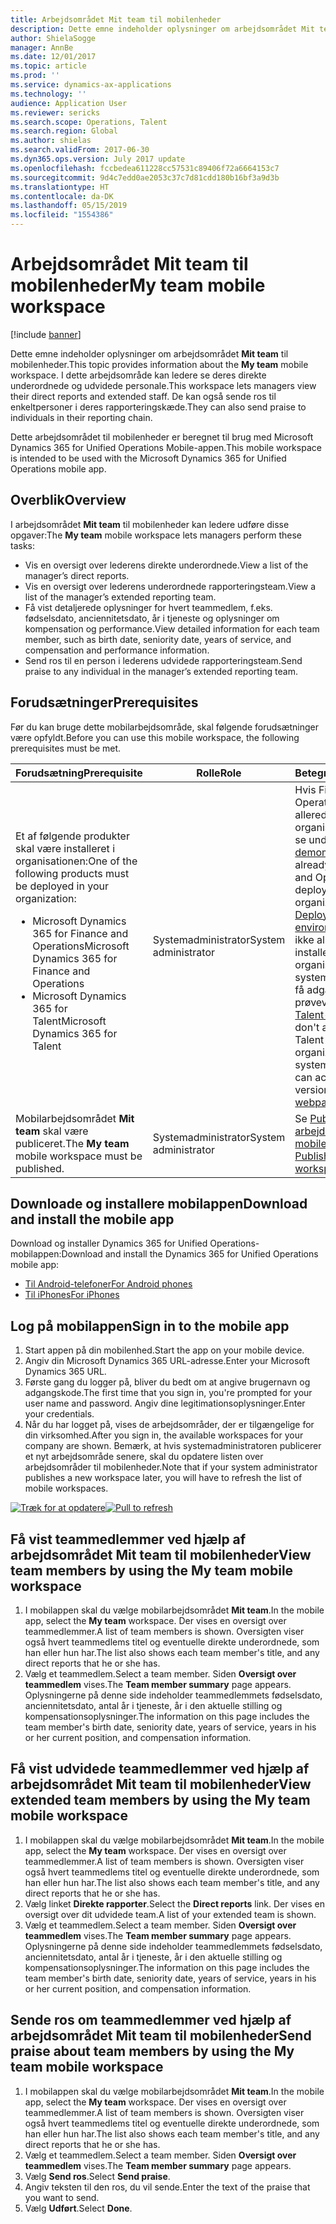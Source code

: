 ```yaml
---
title: Arbejdsområdet Mit team til mobilenheder
description: Dette emne indeholder oplysninger om arbejdsområdet Mit team til mobilenheder, hvor ledere kan se deres direkte underordnede og udvidede personale. Brugerne kan også sende ros til enkeltpersoner i deres rapporteringskæde.
author: ShielaSogge
manager: AnnBe
ms.date: 12/01/2017
ms.topic: article
ms.prod: ''
ms.service: dynamics-ax-applications
ms.technology: ''
audience: Application User
ms.reviewer: sericks
ms.search.scope: Operations, Talent
ms.search.region: Global
ms.author: shielas
ms.search.validFrom: 2017-06-30
ms.dyn365.ops.version: July 2017 update
ms.openlocfilehash: fccbedea611228cc57531c89406f72a6664153c7
ms.sourcegitcommit: 9d4c7edd0ae2053c37c7d81cdd180b16bf3a9d3b
ms.translationtype: HT
ms.contentlocale: da-DK
ms.lasthandoff: 05/15/2019
ms.locfileid: "1554386"
---
```

# <a name="my-team-mobile-workspace"></a><span data-ttu-id="397a2-104">Arbejdsområdet Mit team til mobilenheder</span><span class="sxs-lookup"><span data-stu-id="397a2-104">My team mobile workspace</span></span>

[!include [banner](../includes/banner.md)]

<span data-ttu-id="397a2-105">Dette emne indeholder oplysninger om arbejdsområdet **Mit team** til mobilenheder.</span><span class="sxs-lookup"><span data-stu-id="397a2-105">This topic provides information about the **My team** mobile workspace.</span></span> <span data-ttu-id="397a2-106">I dette arbejdsområde kan ledere se deres direkte underordnede og udvidede personale.</span><span class="sxs-lookup"><span data-stu-id="397a2-106">This workspace lets managers view their direct reports and extended staff.</span></span> <span data-ttu-id="397a2-107">De kan også sende ros til enkeltpersoner i deres rapporteringskæde.</span><span class="sxs-lookup"><span data-stu-id="397a2-107">They can also send praise to individuals in their reporting chain.</span></span>

<span data-ttu-id="397a2-108">Dette arbejdsområdet til mobilenheder er beregnet til brug med Microsoft Dynamics 365 for Unified Operations Mobile-appen.</span><span class="sxs-lookup"><span data-stu-id="397a2-108">This mobile workspace is intended to be used with the Microsoft Dynamics 365 for Unified Operations mobile app.</span></span>

## <a name="overview"></a><span data-ttu-id="397a2-109">Overblik</span><span class="sxs-lookup"><span data-stu-id="397a2-109">Overview</span></span> 
<span data-ttu-id="397a2-110">I arbejdsområdet **Mit team** til mobilenheder kan ledere udføre disse opgaver:</span><span class="sxs-lookup"><span data-stu-id="397a2-110">The **My team** mobile workspace lets managers perform these tasks:</span></span>

- <span data-ttu-id="397a2-111">Vis en oversigt over lederens direkte underordnede.</span><span class="sxs-lookup"><span data-stu-id="397a2-111">View a list of the manager’s direct reports.</span></span>
- <span data-ttu-id="397a2-112">Vis en oversigt over lederens underordnede rapporteringsteam.</span><span class="sxs-lookup"><span data-stu-id="397a2-112">View a list of the manager’s extended reporting team.</span></span>
- <span data-ttu-id="397a2-113">Få vist detaljerede oplysninger for hvert teammedlem, f.eks. fødselsdato, anciennitetsdato, år i tjeneste og oplysninger om kompensation og performance.</span><span class="sxs-lookup"><span data-stu-id="397a2-113">View detailed information for each team member, such as birth date, seniority date, years of service, and compensation and performance information.</span></span>
- <span data-ttu-id="397a2-114">Send ros til en person i lederens udvidede rapporteringsteam.</span><span class="sxs-lookup"><span data-stu-id="397a2-114">Send praise to any individual in the manager’s extended reporting team.</span></span>

## <a name="prerequisites"></a><span data-ttu-id="397a2-115">Forudsætninger</span><span class="sxs-lookup"><span data-stu-id="397a2-115">Prerequisites</span></span>
<span data-ttu-id="397a2-116">Før du kan bruge dette mobilarbejdsområde, skal følgende forudsætninger være opfyldt.</span><span class="sxs-lookup"><span data-stu-id="397a2-116">Before you can use this mobile workspace, the following prerequisites must be met.</span></span>

<table>
<thead>
<tr class="header">
<th><span data-ttu-id="397a2-117">Forudsætning</span><span class="sxs-lookup"><span data-stu-id="397a2-117">Prerequisite</span></span></th>
<th><span data-ttu-id="397a2-118">Rolle</span><span class="sxs-lookup"><span data-stu-id="397a2-118">Role</span></span></th>
<th><span data-ttu-id="397a2-119">Betegnelse</span><span class="sxs-lookup"><span data-stu-id="397a2-119">Description</span></span></th>
</tr>
</thead>
<tbody>
<tr class="odd">
<td><span data-ttu-id="397a2-120">Et af følgende produkter skal være installeret i organisationen:</span><span class="sxs-lookup"><span data-stu-id="397a2-120">One of the following products must be deployed in your organization:</span></span>
<ul><li><span data-ttu-id="397a2-121">Microsoft Dynamics 365 for Finance and Operations</span><span class="sxs-lookup"><span data-stu-id="397a2-121">Microsoft Dynamics 365 for Finance and Operations</span></span></li>
<li><span data-ttu-id="397a2-122">Microsoft Dynamics 365 for Talent</span><span class="sxs-lookup"><span data-stu-id="397a2-122">Microsoft Dynamics 365 for Talent</span></span></li>
</ul>
</td>
<td><span data-ttu-id="397a2-123">Systemadministrator</span><span class="sxs-lookup"><span data-stu-id="397a2-123">System administrator</span></span></td>
<td><span data-ttu-id="397a2-124">Hvis Finance and Operations ikke allerede er installeret i organisationen, kan du se under <a href="../deployment/deploy-demo-environment.md">Installere er demomiljø</a>.</span><span class="sxs-lookup"><span data-stu-id="397a2-124">If you don&#39;t already have Finance and Operations deployed in your organization, see <a href="../deployment/deploy-demo-environment.md">Deploy a demo environment</a>.</span></span> <span data-ttu-id="397a2-125">Hvis du ikke allerede har installeret Talent i organisationen, kan systemadministratoren få adgang til en prøveversion fra <a href="https://www.microsoft.com/en-us/dynamics365/talent">Talent-websiden</a>.</span><span class="sxs-lookup"><span data-stu-id="397a2-125">If you don&#39;t already have Talent deployed in your organization, the system administrator can access a trial version from the <a href="https://www.microsoft.com/en-us/dynamics365/talent">Talent webpage</a>.</span></span>
</td>
</tr>
<tr class="even">
<td><span data-ttu-id="397a2-126">Mobilarbejdsområdet <strong>Mit team</strong> skal være publiceret.</span><span class="sxs-lookup"><span data-stu-id="397a2-126">The <strong>My team</strong> mobile workspace must be published.</span></span></td>
<td><span data-ttu-id="397a2-127">Systemadministrator</span><span class="sxs-lookup"><span data-stu-id="397a2-127">System administrator</span></span></td>
<td><span data-ttu-id="397a2-128">Se <a href="publish-mobile-workspace.md">Publicere et arbejdsområde til mobilenheder</a>.</span><span class="sxs-lookup"><span data-stu-id="397a2-128">See <a href="publish-mobile-workspace.md">Publish a mobile workspace</a>.</span></span></td>
</tr>
</tbody>
</table>

## <a name="download-and-install-the-mobile-app"></a><span data-ttu-id="397a2-129">Downloade og installere mobilappen</span><span class="sxs-lookup"><span data-stu-id="397a2-129">Download and install the mobile app</span></span>

<span data-ttu-id="397a2-130">Download og installer Dynamics 365 for Unified Operations-mobilappen:</span><span class="sxs-lookup"><span data-stu-id="397a2-130">Download and install the Dynamics 365 for Unified Operations mobile app:</span></span>

-   [<span data-ttu-id="397a2-131">Til Android-telefoner</span><span class="sxs-lookup"><span data-stu-id="397a2-131">For Android phones</span></span>](https://go.microsoft.com/fwlink/?linkid=850662)
-   [<span data-ttu-id="397a2-132">Til iPhones</span><span class="sxs-lookup"><span data-stu-id="397a2-132">For iPhones</span></span>](https://go.microsoft.com/fwlink/?linkid=850663)

## <a name="sign-in-to-the-mobile-app"></a><span data-ttu-id="397a2-133">Log på mobilappen</span><span class="sxs-lookup"><span data-stu-id="397a2-133">Sign in to the mobile app</span></span>
1.  <span data-ttu-id="397a2-134">Start appen på din mobilenhed.</span><span class="sxs-lookup"><span data-stu-id="397a2-134">Start the app on your mobile device.</span></span>
2.  <span data-ttu-id="397a2-135">Angiv din Microsoft Dynamics 365 URL-adresse.</span><span class="sxs-lookup"><span data-stu-id="397a2-135">Enter your Microsoft Dynamics 365 URL.</span></span>
3.  <span data-ttu-id="397a2-136">Første gang du logger på, bliver du bedt om at angive brugernavn og adgangskode.</span><span class="sxs-lookup"><span data-stu-id="397a2-136">The first time that you sign in, you're prompted for your user name and password.</span></span> <span data-ttu-id="397a2-137">Angiv dine legitimationsoplysninger.</span><span class="sxs-lookup"><span data-stu-id="397a2-137">Enter your credentials.</span></span>
4.  <span data-ttu-id="397a2-138">Når du har logget på, vises de arbejdsområder, der er tilgængelige for din virksomhed.</span><span class="sxs-lookup"><span data-stu-id="397a2-138">After you sign in, the available workspaces for your company are shown.</span></span> <span data-ttu-id="397a2-139">Bemærk, at hvis systemadministratoren publicerer et nyt arbejdsområde senere, skal du opdatere listen over arbejdsområder til mobilenheder.</span><span class="sxs-lookup"><span data-stu-id="397a2-139">Note that if your system administrator publishes a new workspace later, you will have to refresh the list of mobile workspaces.</span></span>

<span data-ttu-id="397a2-140">[![Træk for at opdatere](./media/pull-to-refresh-list-of-workspaces-183x300.png)](./media/pull-to-refresh-list-of-workspaces.png)</span><span class="sxs-lookup"><span data-stu-id="397a2-140">[![Pull to refresh](./media/pull-to-refresh-list-of-workspaces-183x300.png)](./media/pull-to-refresh-list-of-workspaces.png)</span></span>

## <a name="view-team-members-by-using-the-my-team-mobile-workspace"></a><span data-ttu-id="397a2-141">Få vist teammedlemmer ved hjælp af arbejdsområdet Mit team til mobilenheder</span><span class="sxs-lookup"><span data-stu-id="397a2-141">View team members by using the My team mobile workspace</span></span>
1.  <span data-ttu-id="397a2-142">I mobilappen skal du vælge mobilarbejdsområdet **Mit team**.</span><span class="sxs-lookup"><span data-stu-id="397a2-142">In the mobile app, select the **My team** workspace.</span></span> <span data-ttu-id="397a2-143">Der vises en oversigt over teammedlemmer.</span><span class="sxs-lookup"><span data-stu-id="397a2-143">A list of team members is shown.</span></span> <span data-ttu-id="397a2-144">Oversigten viser også hvert teammedlems titel og eventuelle direkte underordnede, som han eller hun har.</span><span class="sxs-lookup"><span data-stu-id="397a2-144">The list also shows each team member's title, and any direct reports that he or she has.</span></span>
2.  <span data-ttu-id="397a2-145">Vælg et teammedlem.</span><span class="sxs-lookup"><span data-stu-id="397a2-145">Select a team member.</span></span> <span data-ttu-id="397a2-146">Siden **Oversigt over teammedlem** vises.</span><span class="sxs-lookup"><span data-stu-id="397a2-146">The **Team member summary** page appears.</span></span> <span data-ttu-id="397a2-147">Oplysningerne på denne side indeholder teammedlemmets fødselsdato, anciennitetsdato, antal år i tjeneste, år i den aktuelle stilling og kompensationsoplysninger.</span><span class="sxs-lookup"><span data-stu-id="397a2-147">The information on this page includes the team member's birth date, seniority date, years of service, years in his or her current position, and compensation information.</span></span>

## <a name="view-extended-team-members-by-using-the-my-team-mobile-workspace"></a><span data-ttu-id="397a2-148">Få vist udvidede teammedlemmer ved hjælp af arbejdsområdet Mit team til mobilenheder</span><span class="sxs-lookup"><span data-stu-id="397a2-148">View extended team members by using the My team mobile workspace</span></span>
1.  <span data-ttu-id="397a2-149">I mobilappen skal du vælge mobilarbejdsområdet **Mit team**.</span><span class="sxs-lookup"><span data-stu-id="397a2-149">In the mobile app, select the **My team** workspace.</span></span> <span data-ttu-id="397a2-150">Der vises en oversigt over teammedlemmer.</span><span class="sxs-lookup"><span data-stu-id="397a2-150">A list of team members is shown.</span></span> <span data-ttu-id="397a2-151">Oversigten viser også hvert teammedlems titel og eventuelle direkte underordnede, som han eller hun har.</span><span class="sxs-lookup"><span data-stu-id="397a2-151">The list also shows each team member's title, and any direct reports that he or she has.</span></span>
1.  <span data-ttu-id="397a2-152">Vælg linket **Direkte rapporter**.</span><span class="sxs-lookup"><span data-stu-id="397a2-152">Select the **Direct reports** link.</span></span> <span data-ttu-id="397a2-153">Der vises en oversigt over dit udvidede team.</span><span class="sxs-lookup"><span data-stu-id="397a2-153">A list of your extended team is shown.</span></span>
1.  <span data-ttu-id="397a2-154">Vælg et teammedlem.</span><span class="sxs-lookup"><span data-stu-id="397a2-154">Select a team member.</span></span> <span data-ttu-id="397a2-155">Siden **Oversigt over teammedlem** vises.</span><span class="sxs-lookup"><span data-stu-id="397a2-155">The **Team member summary** page appears.</span></span> <span data-ttu-id="397a2-156">Oplysningerne på denne side indeholder teammedlemmets fødselsdato, anciennitetsdato, antal år i tjeneste, år i den aktuelle stilling og kompensationsoplysninger.</span><span class="sxs-lookup"><span data-stu-id="397a2-156">The information on this page includes the team member's birth date, seniority date, years of service, years in his or her current position, and compensation information.</span></span>

## <a name="send-praise-about-team-members-by-using-the-my-team-mobile-workspace"></a><span data-ttu-id="397a2-157">Sende ros om teammedlemmer ved hjælp af arbejdsområdet Mit team til mobilenheder</span><span class="sxs-lookup"><span data-stu-id="397a2-157">Send praise about team members by using the My team mobile workspace</span></span>
1.  <span data-ttu-id="397a2-158">I mobilappen skal du vælge mobilarbejdsområdet **Mit team**.</span><span class="sxs-lookup"><span data-stu-id="397a2-158">In the mobile app, select the **My team** workspace.</span></span> <span data-ttu-id="397a2-159">Der vises en oversigt over teammedlemmer.</span><span class="sxs-lookup"><span data-stu-id="397a2-159">A list of team members is shown.</span></span> <span data-ttu-id="397a2-160">Oversigten viser også hvert teammedlems titel og eventuelle direkte underordnede, som han eller hun har.</span><span class="sxs-lookup"><span data-stu-id="397a2-160">The list also shows each team member's title, and any direct reports that he or she has.</span></span>
1.  <span data-ttu-id="397a2-161">Vælg et teammedlem.</span><span class="sxs-lookup"><span data-stu-id="397a2-161">Select a team member.</span></span> <span data-ttu-id="397a2-162">Siden **Oversigt over teammedlem** vises.</span><span class="sxs-lookup"><span data-stu-id="397a2-162">The **Team member summary** page appears.</span></span>
1.  <span data-ttu-id="397a2-163">Vælg **Send ros**.</span><span class="sxs-lookup"><span data-stu-id="397a2-163">Select **Send praise**.</span></span> 
1. <span data-ttu-id="397a2-164">Angiv teksten til den ros, du vil sende.</span><span class="sxs-lookup"><span data-stu-id="397a2-164">Enter the text of the praise that you want to send.</span></span> 
1. <span data-ttu-id="397a2-165">Vælg **Udført**.</span><span class="sxs-lookup"><span data-stu-id="397a2-165">Select **Done**.</span></span>
